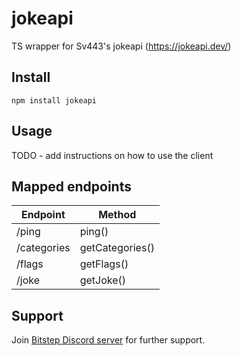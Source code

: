 # jokeapi

TS wrapper for Sv443's jokeapi (https://jokeapi.dev/)

## Install

```
npm install jokeapi
```

## Usage

TODO - add instructions on how to use the client

## Mapped endpoints

| Endpoint    | Method          |
| ----------- | --------------- |
| /ping       | ping()          |
| /categories | getCategories() |
| /flags      | getFlags()      |
| /joke       | getJoke()       |

## Support

Join [Bitstep Discord server](https://discord.gg/rdxfDxRqYv) for further support.

